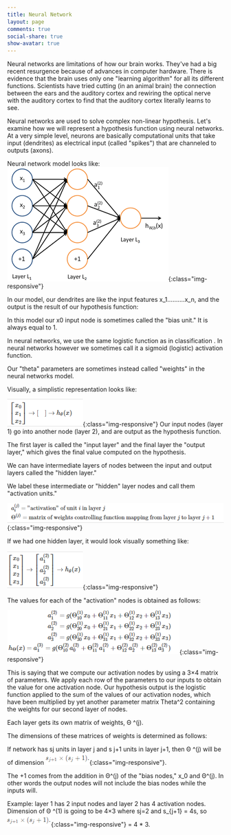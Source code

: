 ```yaml
---
title: Neural Network
layout: page
comments: true
social-share: true
show-avatar: true
---
```


Neural networks are limitations of how our brain works. They've had a big recent resurgence because of advances in computer hardware. There is evidence that the brain uses only one "learning algorithm" for all its different functions. Scientists have tried cutting (in an animal brain) the connection between the ears and the auditory cortex and rewiring the optical nerve with the auditory cortex to find that the auditory cortex literally learns to see. 

Neural networks are used to solve complex non-linear hypothesis. Let's examine how we will represent a hypothesis function using neural networks. At a very simple level, neurons are basically computational units that take input (dendrites) as electrical input (called "spikes") that are channeled to outputs (axons).

Neural network  model looks like:
![Neural_net](/Network331.png){:class="img-responsive"}


In our model, our dendrites are like the input features x_1..........x_n, and the output is the result of our hypothesis function:

In this model our x0 input node is sometimes called the "bias unit." It is always equal to 1.

In neural networks, we use the same logistic function as in classification . In neural networks however we sometimes call it a sigmoid (logistic) activation function.

Our "theta" parameters are sometimes instead called "weights" in the neural networks model.

Visually, a simplistic representation looks like:

![Neural_net_rep](/Neural_net_representation.png){:class="img-responsive"}
Our input nodes (layer 1) go into another node (layer 2), and are output as the hypothesis function.

The first layer is called the "input layer" and the final layer the "output layer," which gives the final value computed on the hypothesis.

We can have intermediate layers of nodes between the input and output layers called the "hidden layer."

We label these intermediate or "hidden" layer nodes and call them "activation units."

![Activation_Unit](/activation_unit.png){:class="img-responsive"}

If we had one hidden layer, it would look visually something like:

![hidden_layer](/hidden_layer.png){:class="img-responsive"}

The values for each of the "activation" nodes is obtained as follows:

![activation_values](/activation_values.png){:class="img-responsive"}

This is saying that we compute our activation nodes by using a 3×4 matrix of parameters. We apply each row of the parameters to our inputs to obtain the value for one activation node. Our hypothesis output is the logistic function applied to the sum of the values of our activation nodes, which have been multiplied by yet another parameter matrix Theta^2
containing the weights for our second layer of nodes.

Each layer gets its own matrix of weights, Θ ^(j).

The dimensions of these matrices of weights is determined as follows:

If network has sj units in layer j and s j+1 units in layer j+1, then Θ ^(j)  will be of dimension ![theta_formula](/thehta_formulae.png){:class="img-responsive"}.

The +1 comes from the addition in Θ^(j) of the "bias nodes," x_0 and Θ^(j). In other words the output nodes will not include the bias nodes while the inputs will.

Example: layer 1 has 2 input nodes and layer 2 has 4 activation nodes. Dimension of Θ ^(1)  is going to be 4×3 where sj=2 and s_{j+1} = 4s, so  ![theta_formula](/thehta_formulae.png){:class="img-responsive"} = 4 * 3.